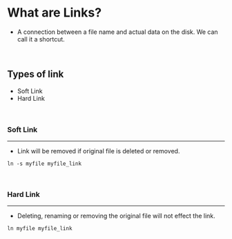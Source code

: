 # What are Links?
- A connection between a file name and actual data on the disk. We can call it a shortcut.

<br>

## Types of link
- Soft Link
- Hard Link

<br>

### Soft Link
---
- Link will be removed if original file is deleted or removed.
```
ln -s myfile myfile_link
```
<br>

### Hard Link
---
- Deleting, renaming or removing the original file will not effect the link.
```
ln myfile myfile_link
```